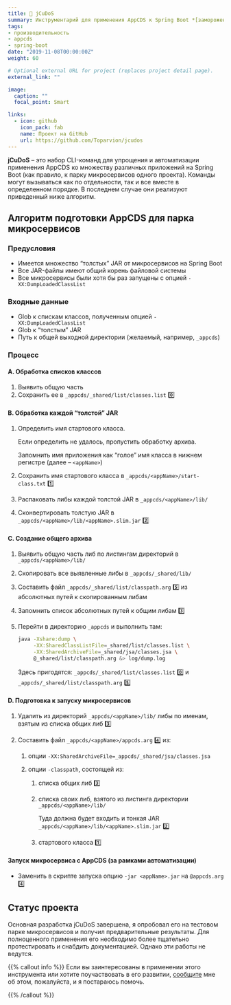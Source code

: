 ```yaml
---
title: 🚅 jCuDoS
summary: Инструментарий для применения AppCDS к Spring Boot *[заморожен]*
tags:
- производительность
- appcds
- spring-boot
date: "2019-11-08T00:00:00Z"
weight: 60

# Optional external URL for project (replaces project detail page).
external_link: ""

image:
  caption: ""
  focal_point: Smart

links:
  - icon: github
    icon_pack: fab
    name: Проект на GitHub
    url: https://github.com/Toparvion/jcudos
---
```


**jCuDoS** – это набор CLI-команд для упрощения и автоматизации применения AppCDS ко множеству различных приложений на Spring Boot (как правило, к парку микросервисов одного проекта). Команды могут вызываться как по отдельности, так и все вместе в определенном порядке. В последнем случае они реализуют приведенный ниже алгоритм.

## Алгоритм подготовки AppCDS для парка микросервисов

### Предусловия

* Имеется множество “толстых” JAR от микросервисов на Spring Boot
* Все JAR-файлы имеют общий корень файловой системы
* Все микросервисы были хотя бы раз запущены с опцией `-XX:DumpLoadedClassList`

### Входные данные

* Glob к спискам классов, полученным опцией `-XX:DumpLoadedClassList`
* Glob к “толстым” JAR
* Путь к общей выходной директории (желаемый, например, `_appcds`)

### Процесс

#### A. Обработка списков классов

1. Выявить общую часть
1. Сохранить ее в `_appcds/_shared/list/classes.list` :zero:

#### B. Обработка каждой “толстой” JAR

1. Определить имя стартового класса.

   Если определить не удалось, пропустить обработку архива.

   Запомнить имя приложения как “голое” имя класса в нижнем регистре (далее – `<appName>`)

1. Сохранить имя стартового класса в `_appcds/<appName>/start-class.txt` :one:

1. Распаковать либы каждой толстой JAR в `_appcds/<appName>/lib/`

1. Сконвертировать толстую JAR в `_appcds/<appName>/lib/<appName>.slim.jar` :two:

#### C. Создание общего архива

1. Выявить общую часть либ по листингам директорий в `_appcds/<appName>/lib/`

1. Скопировать все выявленные либы в `_appcds/_shared/lib/`

1. Составить файл `_appcds/_shared/list/classpath.arg` :five: из абсолютных путей к скопированным либам

1. Запомнить список абсолютных путей к общим либам :three:

1. Перейти в директорию `_appcds` и выполнить там:

   ```bash
   java -Xshare:dump \
        -XX:SharedClassListFile=_shared/list/classes.list \
        -XX:SharedArchiveFile=_shared/jsa/classes.jsa \
        @_shared/list/classpath.arg &> log/dump.log
   ```

   Здесь пригодятся:  `_appcds/_shared/list/classes.list` :zero: и `_appcds/_shared/list/classpath.arg` :five:

#### D. Подготовка к запуску микросервисов

1. Удалить из директорий `_appcds/<appName>/lib/` либы по именам, взятым из списка общих либ :three:

1. Составить файл `_appcds/<appName>/appcds.arg` :four: из:

   1. опции `-XX:SharedArchiveFile=_appcds/_shared/jsa/classes.jsa`

   1. опции `-classpath`, состоящей из:

      1. списка общих либ :three:

      1. списка своих либ, взятого из листинга директории `_appcds/<appName>/lib/`

         Туда должна будет входить и тонкая JAR `_appcds/<appName>/lib/<appName>.slim.jar` :two:

      1. стартового класса :one:

#### Запуск микросервиса с AppCDS (за рамками автоматизации)

* Заменить в скрипте запуска опцию `-jar <appName>.jar` на `@appcds.arg` :four:

## Статус проекта

Основная разработка jCuDoS завершена, я опробовал его на тестовом парке микросервисов и получил предварительные результаты. Для полноценного применения его необходимо более тщательно протестировать и снабдить документацией. Однако эти работы не ведутся.

{{% callout info %}}
Если вы заинтересованы в применении этого инструмента или хотите поучаствовать в его развитии, [сообщите](/#contact) мне об этом, пожалуйста, и я постараюсь помочь.

{{% /callout %}}
